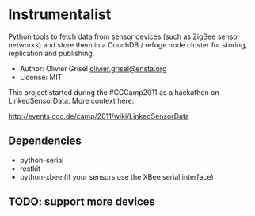 # Instrumentalist

Python tools to fetch data from sensor devices (such as ZigBee sensor networks)
and store them in a CouchDB / refuge node cluster for storing, replication and
publishing.

- Author: Olivier Grisel <olivier.grisel@ensta.org>
- License: MIT

This project started during the #CCCamp2011 as a hackathon on LinkedSensorData.
More context here:

  <http://events.ccc.de/camp/2011/wiki/LinkedSensorData>

## Dependencies

- python-serial
- restkit
- python-xbee (if your sensors use the XBee serial interface)

## TODO: support more devices


